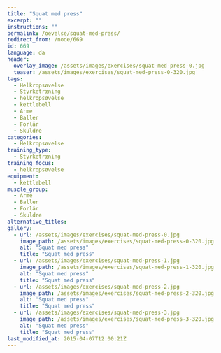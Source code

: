 ```yaml
---
title: "Squat med press"
excerpt: ""
instructions: ""
permalink: /oevelse/squat-med-press/
redirect_from: /node/669
id: 669
language: da
header:
  overlay_image: /assets/images/exercises/squat-med-press-0.jpg
  teaser: /assets/images/exercises/squat-med-press-0-320.jpg
tags:
  - Helkropsøvelse
  - Styrketræning
  - helkropsøvelse
  - kettlebell
  - Arme
  - Baller
  - Forlår
  - Skuldre
categories:
  - Helkropsøvelse
training_type: 
  - Styrketræning
training_focus: 
  - helkropsøvelse
equipment:
  - kettlebell
muscle_group:
  - Arme
  - Baller
  - Forlår
  - Skuldre
alternative_titles:
gallery:
  - url: /assets/images/exercises/squat-med-press-0.jpg
    image_path: /assets/images/exercises/squat-med-press-0-320.jpg
    alt: "Squat med press"
    title: "Squat med press"
  - url: /assets/images/exercises/squat-med-press-1.jpg
    image_path: /assets/images/exercises/squat-med-press-1-320.jpg
    alt: "Squat med press"
    title: "Squat med press"
  - url: /assets/images/exercises/squat-med-press-2.jpg
    image_path: /assets/images/exercises/squat-med-press-2-320.jpg
    alt: "Squat med press"
    title: "Squat med press"
  - url: /assets/images/exercises/squat-med-press-3.jpg
    image_path: /assets/images/exercises/squat-med-press-3-320.jpg
    alt: "Squat med press"
    title: "Squat med press"
last_modified_at: 2015-04-07T12:00:21Z
---
```




